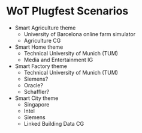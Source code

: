 # WoT Plugfest Scenarios

* Smart Agriculture theme 
     - University of Barcelona online farm simulator
     - Agriculture CG
* Smart Home theme 
     - Technical University of Munich (TUM)
     - Media and Entertainment IG
* Smart Factory theme 
     - Technical University of Munich (TUM)
     - Siemens?
     - Oracle?
     - Schaffler?
* Smart City theme 
     - Singapore
     - Intel
     - Siemens
     - Linked Building Data CG
